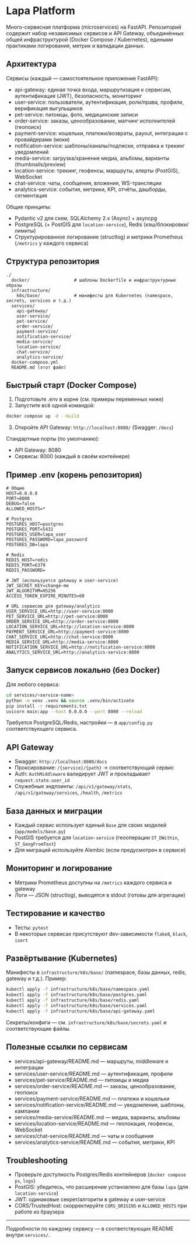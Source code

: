 # Lapa Platform

Много-сервисная платформа (microservices) на FastAPI. Репозиторий содержит набор независимых сервисов и API Gateway, объединённых общей инфраструктурой (Docker Compose / Kubernetes), едиными практиками логирования, метрик и валидации данных.

## Архитектура
Сервисы (каждый — самостоятельное приложение FastAPI):
- api-gateway: единая точка входа, маршрутизация к сервисам, аутентификация (JWT), безопасность, мониторинг
- user-service: пользователи, аутентификация, роли/права, профили, верификация выгульщиков
- pet-service: питомцы, фото, медицинские записи
- order-service: заказы, ценообразование, матчинг исполнителей (геопоиск)
- payment-service: кошельки, платежи/возвраты, payout, интеграции с провайдерами (моки)
- notification-service: шаблоны/каналы/подписки, отправка и трекинг уведомлений
- media-service: загрузка/хранение медиа, альбомы, варианты (thumbnails/preview)
- location-service: трекинг, геофенсы, маршруты, алерты (PostGIS), WebSocket
- chat-service: чаты, сообщения, вложения, WS-трансляции
- analytics-service: события, метрики, KPI, отчёты, дашборды, сегментация

Общие принципы:
- Pydantic v2 для схем, SQLAlchemy 2.x (Async) + asyncpg
- PostgreSQL (+ PostGIS для `location-service`), Redis (кэш/блокировки/лимиты)
- Структурированное логирование (structlog) и метрики Prometheus (`/metrics` у каждого сервиса)

## Структура репозитория
```
./
  docker/                 # шаблоны Dockerfile и инфраструктурные образы
  infrastructure/
    k8s/base/             # манифесты для Kubernetes (namespace, secrets, services и т.д.)
  services/
    api-gateway/
    user-service/
    pet-service/
    order-service/
    payment-service/
    notification-service/
    media-service/
    location-service/
    chat-service/
    analytics-service/
  docker-compose.yml
  README.md (этот файл)
```

## Быстрый старт (Docker Compose)
1) Подготовьте .env в корне (см. примеры переменных ниже)
2) Запустите всё одной командой:
```bash
docker compose up -d --build
```
3) Откройте API Gateway: `http://localhost:8080/` (Swagger: `/docs`)

Стандартные порты (по умолчанию):
- API Gateway: 8080
- Сервисы: 8000 (каждый в своём контейнере)

## Пример .env (корень репозитория)
```env
# Общие
HOST=0.0.0.0
PORT=8000
DEBUG=false
ALLOWED_HOSTS=*

# Postgres
POSTGRES_HOST=postgres
POSTGRES_PORT=5432
POSTGRES_USER=lapa_user
POSTGRES_PASSWORD=lapa_password
POSTGRES_DB=lapa

# Redis
REDIS_HOST=redis
REDIS_PORT=6379
REDIS_PASSWORD=

# JWT (используется gateway и user-service)
JWT_SECRET_KEY=change-me
JWT_ALGORITHM=HS256
ACCESS_TOKEN_EXPIRE_MINUTES=60

# URL сервисов для gateway/analytics
USER_SERVICE_URL=http://user-service:8000
PET_SERVICE_URL=http://pet-service:8000
ORDER_SERVICE_URL=http://order-service:8000
LOCATION_SERVICE_URL=http://location-service:8000
PAYMENT_SERVICE_URL=http://payment-service:8000
CHAT_SERVICE_URL=http://chat-service:8000
MEDIA_SERVICE_URL=http://media-service:8000
NOTIFICATION_SERVICE_URL=http://notification-service:8000
ANALYTICS_SERVICE_URL=http://analytics-service:8000
```

## Запуск сервисов локально (без Docker)
Для любого сервиса:
```bash
cd services/<service-name>
python -m venv .venv && source .venv/bin/activate
pip install -r requirements.txt
uvicorn main:app --host 0.0.0.0 --port 8000 --reload
```
Требуется PostgreSQL/Redis, настройки — в `app/config.py` соответствующего сервиса.

## API Gateway
- Swagger: `http://localhost:8080/docs`
- Проксирование: `/{service}/{path}` → соответствующий сервис
- Auth: `AuthMiddleware` валидирует JWT и прокладывает `request.state.user_id`
- Служебные эндпоинты: `/api/v1/gateway/stats`, `/api/v1/gateway/services`, `/health`, `/metrics`

## База данных и миграции
- Каждый сервис использует единый `Base` для своих моделей (`app/models/base.py`)
- PostGIS требуется для `location-service` (геооперации `ST_DWithin`, `ST_GeogFromText`)
- Для миграций используйте Alembic (если предусмотрен в сервисе)

## Мониторинг и логирование
- Метрики Prometheus доступны на `/metrics` каждого сервиса и gateway
- Логи — JSON (structlog), выводятся в stdout (готовы для агрегации)

## Тестирование и качество
- Тесты: `pytest`
- В некоторых сервисах присутствуют dev-зависимости `flake8`, `black`, `isort`

## Развёртывание (Kubernetes)
Манифесты в `infrastructure/k8s/base/` (namespace, базы данных, redis, gateway и т.д.). Пример:
```bash
kubectl apply -f infrastructure/k8s/base/namespace.yaml
kubectl apply -f infrastructure/k8s/base/postgres.yaml
kubectl apply -f infrastructure/k8s/base/redis.yaml
kubectl apply -f infrastructure/k8s/base/services.yaml
kubectl apply -f infrastructure/k8s/base/api-gateway.yaml
```
Секреты/конфиги — см. `infrastructure/k8s/base/secrets.yaml` и соответствующие файлы.

## Полезные ссылки по сервисам
- services/api-gateway/README.md — маршруты, middleware и интеграции
- services/user-service/README.md — аутентификация, профили
- services/pet-service/README.md — питомцы и медиа
- services/order-service/README.md — заказы, ценообразование, геопоиск
- services/payment-service/README.md — платежи и кошельки
- services/notification-service/README.md — уведомления, шаблоны, кампании
- services/media-service/README.md — медиа, варианты, альбомы
- services/location-service/README.md — геолокация, геофенсы, WebSocket
- services/chat-service/README.md — чаты и сообщения
- services/analytics-service/README.md — события, метрики, KPI

## Troubleshooting
- Проверьте доступность Postgres/Redis контейнеров (`docker compose ps`, `logs`)
- PostGIS: убедитесь, что расширение установлено для базы `lapa` (для `location-service`)
- JWT: одинаковые секрет/алгоритм в gateway и user-service
- CORS/TrustedHost: скорректируйте `CORS_ORIGINS` и `ALLOWED_HOSTS` при работе из браузера

---
Подробности по каждому сервису — в соответствующих README внутри `services/`.